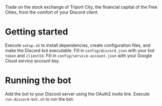 Trade on the stock exchange of Triport City, the financial capital of the Free Cities, from the comfort of your Discord client.

# Getting started
Execute `setup.sh` to install dependencies, create configuration files, and make the Discord bot executable.
Fill in `config/discord.json` with your bot `token` and `clientId`. 
Fill in `config/service-account.json` with your Google Cloud service account key.

# Running the bot
Add the bot to your Discord server using the OAuth2 invite link.
Execute `run-discord-bot.sh` to run the bot.
